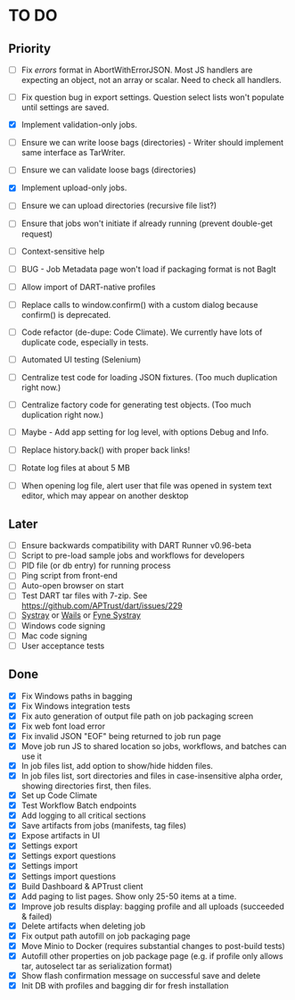 # TO DO

## Priority

- [ ] Fix _errors_ format in AbortWithErrorJSON. Most JS handlers are expecting an object, not an array or scalar. Need to check all handlers.
- [ ] Fix question bug in export settings. Question select lists won't populate until settings are saved.
- [x] Implement validation-only jobs.
- [ ] Ensure we can write loose bags (directories) - Writer should implement same interface as TarWriter.
- [ ] Ensure we can validate loose bags (directories)
- [x] Implement upload-only jobs.
- [ ] Ensure we can upload directories (recursive file list?)
- [ ] Ensure that jobs won't initiate if already running (prevent double-get request)
- [ ] Context-sensitive help
- [ ] BUG - Job Metadata page won't load if packaging format is not BagIt
- [ ] Allow import of DART-native profiles
- [ ] Replace calls to window.confirm() with a custom dialog because confirm() is deprecated.
- [ ] Code refactor (de-dupe: Code Climate). We currently have lots of duplicate code, especially in tests.
- [ ] Automated UI testing (Selenium)
- [ ] Centralize test code for loading JSON fixtures. (Too much duplication right now.)
- [ ] Centralize factory code for generating test objects. (Too much duplication right now.)
- [ ] Maybe - Add app setting for log level, with options Debug and Info.
- [ ] Replace history.back() with proper back links! 
- [ ] Rotate log files at about 5 MB
- [ ] When opening log file, alert user that file was opened in system text editor, which may appear on another desktop


## Later

- [ ] Ensure backwards compatibility with DART Runner v0.96-beta
- [ ] Script to pre-load sample jobs and workflows for developers
- [ ] PID file (or db entry) for running process
- [ ] Ping script from front-end
- [ ] Auto-open browser on start
- [ ] Test DART tar files with 7-zip. See https://github.com/APTrust/dart/issues/229
- [ ] [Systray](https://github.com/getlantern/systray/) or [Wails](https://wails.io) or [Fyne Systray](https://developer.fyne.io/explore/systray.html)
- [ ] Windows code signing
- [ ] Mac code signing
- [ ] User acceptance tests

## Done

- [x] Fix Windows paths in bagging
- [x] Fix Windows integration tests 
- [x] Fix auto generation of output file path on job packaging screen
- [x] Fix web font load error
- [x] Fix invalid JSON "EOF" being returned to job run page
- [x] Move job run JS to shared location so jobs, workflows, and batches can use it
- [x] In job files list, add option to show/hide hidden files.
- [x] In job files list, sort directories and files in case-insensitive alpha order, showing directories first, then files.
- [x] Set up Code Climate
- [x] Test Workflow Batch endpoints
- [x] Add logging to all critical sections
- [x] Save artifacts from jobs (manifests, tag files)
- [x] Expose artifacts in UI
- [x] Settings export
- [x] Settings export questions
- [x] Settings import
- [x] Settings import questions
- [x] Build Dashboard & APTrust client
- [x] Add paging to list pages. Show only 25-50 items at a time.
- [x] Improve job results display: bagging profile and all uploads (succeeded & failed)
- [x] Delete artifacts when deleting job 
- [x] Fix output path autofill on job packaging page
- [x] Move Minio to Docker (requires substantial changes to post-build tests)
- [x] Autofill other properties on job package page (e.g. if profile only allows tar, autoselect tar as serialization format)
- [x] Show flash confirmation message on successful save and delete
- [x] Init DB with profiles and bagging dir for fresh installation
